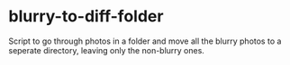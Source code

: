 # blurry-to-diff-folder


Script to go through photos in a folder and move all the blurry photos to a seperate directory, leaving only the non-blurry ones.
